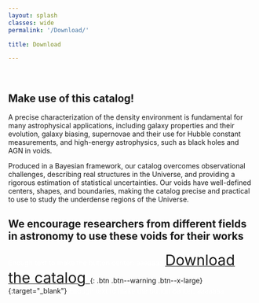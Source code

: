 ```yaml
---
layout: splash
classes: wide
permalink: '/Download/'

title: Download

---
```


<br>

## Make use of this catalog!


A precise characterization of the density environment is fundamental for many astrophysical applications, including galaxy properties and their evolution, galaxy biasing, supernovae and their use for Hubble constant measurements, and high-energy astrophysics, such as black holes and AGN in voids.

Produced in a Bayesian framework, our catalog overcomes observational challenges, describing real structures in the Universe, and providing a rigorous estimation of statistical uncertainties.
Our voids have well-defined centers, shapes, and boundaries, making the catalog precise and practical to use to study the underdense regions of the Universe.

## We encourage researchers from different fields in astronomy to use these voids for their works


<span style="color:white"> Enough text to make the button center: aaaaaaa </span>[<span style="font-size: 30px"> Download the catalog </span>](https://github.com/RosaMalandrino/LocalVoids/){: .btn .btn--warning .btn--x-large}{:target="_blank"}<span style="color:white"> Enough text to make the button center: aaaaaaa </span>


<!--
<b> Download the data at the following [link](https://github.com/RosaMalandrino/LocalVoids/){:target="_blank"}, where we provide all the information on how to use it. </b>
-->


<!-- 
Please cite this work and Manticore.
-->

<!-- 
## Interactive notebook

Maybe in the future

-->

<br>
<br>

<!--
## Contact us

Let us know if you have any question, comment or suggestion!

<form method="POST" action="https://formspree.io/<rosa.malandrino@iap.fr>">
  <input type="email" name="email" placeholder="Your email">
  <input type="text" name="name" placeholder="Your name">
  <textarea name="message" placeholder="Your message" rows="5">
  </textarea>
  <button type="submit">Send Message</button>
</form>
-->